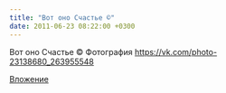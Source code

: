```yaml
---
title: "Вот оно Счастье ©"
date: 2011-06-23 08:22:00 +0300
---
```


Вот оно Счастье ©
Фотография
https://vk.com/photo-23138680_263955548

[Вложение](https://vk.com/photo-23138680_263955548)
